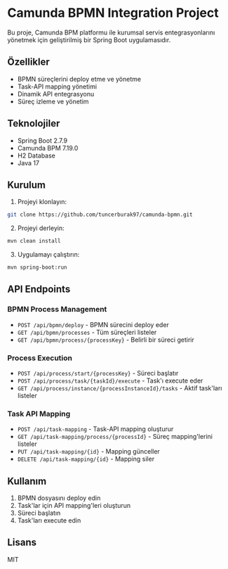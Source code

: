 # Camunda BPMN Integration Project

Bu proje, Camunda BPM platformu ile kurumsal servis entegrasyonlarını yönetmek için geliştirilmiş bir Spring Boot uygulamasıdır.

## Özellikler

- BPMN süreçlerini deploy etme ve yönetme
- Task-API mapping yönetimi
- Dinamik API entegrasyonu
- Süreç izleme ve yönetim

## Teknolojiler

- Spring Boot 2.7.9
- Camunda BPM 7.19.0
- H2 Database
- Java 17

## Kurulum

1. Projeyi klonlayın:
```bash
git clone https://github.com/tuncerburak97/camunda-bpmn.git
```

2. Projeyi derleyin:
```bash
mvn clean install
```

3. Uygulamayı çalıştırın:
```bash
mvn spring-boot:run
```

## API Endpoints

### BPMN Process Management

- `POST /api/bpmn/deploy` - BPMN sürecini deploy eder
- `GET /api/bpmn/processes` - Tüm süreçleri listeler
- `GET /api/bpmn/process/{processKey}` - Belirli bir süreci getirir

### Process Execution

- `POST /api/process/start/{processKey}` - Süreci başlatır
- `POST /api/process/task/{taskId}/execute` - Task'ı execute eder
- `GET /api/process/instance/{processInstanceId}/tasks` - Aktif task'ları listeler

### Task API Mapping

- `POST /api/task-mapping` - Task-API mapping oluşturur
- `GET /api/task-mapping/process/{processId}` - Süreç mapping'lerini listeler
- `PUT /api/task-mapping/{id}` - Mapping günceller
- `DELETE /api/task-mapping/{id}` - Mapping siler

## Kullanım

1. BPMN dosyasını deploy edin
2. Task'lar için API mapping'leri oluşturun
3. Süreci başlatın
4. Task'ları execute edin

## Lisans

MIT 
